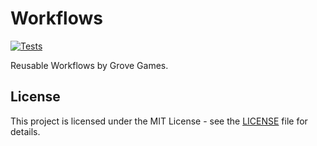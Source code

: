 # Workflows

[![Tests](https://github.com/grovegs/workflows/actions/workflows/tests.yml/badge.svg)](https://github.com/grovegs/workflows/actions/workflows/tests.yml)

Reusable Workflows by Grove Games.

## License

This project is licensed under the MIT License - see the [LICENSE](LICENSE) file for details.

